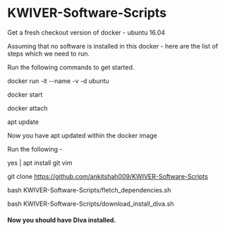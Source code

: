 # KWIVER-Software-Scripts

Get a fresh checkout version of docker - ubuntu 16.04

Assuming that no software is installed in this docker - here are the list of steps which we need to run. 

Run the following commands to get started. 

docker run -it --name <your favourite string>  -v <ANY specific mount path you desire> -d ubuntu

docker start <container id>

docker attach <container id>

apt update

Now you have apt updated within the docker image

Run the following - 

yes | apt install git vim

git clone https://github.com/ankitshah009/KWIVER-Software-Scripts

bash KWIVER-Software-Scripts/fletch_dependencies.sh

bash KWIVER-Software-Scripts/download_install_diva.sh

#### Now you should have Diva installed. 
